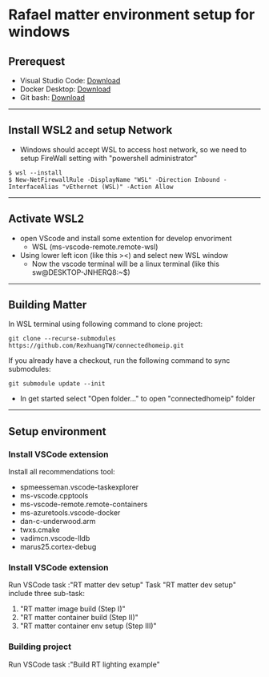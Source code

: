 # Rafael matter environment setup for windows

## Prerequest

-   Visual Studio Code: [Download](https://code.visualstudio.com/Download)
-   Docker Desktop:
    [Download](https://desktop.docker.com/win/main/amd64/Docker%20Desktop%20Installer.exe?utm_source=docker&utm_medium=webreferral&utm_campaign=dd-smartbutton&utm_location=module)
-   Git bash: [Download](https://git-scm.com/download/win)

---

## Install WSL2 and setup Network

- Windows should accept WSL to access host network, so we need to setup FireWall setting with "powershell administrator"
```
$ wsl --install
$ New-NetFirewallRule -DisplayName "WSL" -Direction Inbound -InterfaceAlias "vEthernet (WSL)" -Action Allow
```

---

## Activate WSL2

- open VScode and install some extention for develop envoriment 
    - WSL (ms-vscode-remote.remote-wsl)
- Using lower left icon (like this ><) and select new WSL window
    - Now the vscode terminal will be a linux terminal (like this sw@DESKTOP-JNHERQ8:~$) 

---

## Building Matter

In WSL terminal using following command to clone project:

```
git clone --recurse-submodules https://github.com/RexhuangTW/connectedhomeip.git
```

If you already have a checkout, run the following command to sync submodules:

```
git submodule update --init
```

- In get started select "Open folder..." to open "connectedhomeip" folder 

---

## Setup environment

### Install VSCode extension

Install all recommendations tool:

-   spmeesseman.vscode-taskexplorer
-   ms-vscode.cpptools
-   ms-vscode-remote.remote-containers
-   ms-azuretools.vscode-docker
-   dan-c-underwood.arm
-   twxs.cmake
-   vadimcn.vscode-lldb
-   marus25.cortex-debug

<!-- ![Vscode Recommand](./recommand.png) -->

### Install VSCode extension

Run VSCode task :"RT matter dev setup" Task "RT matter dev setup" include three
sub-task:

1. "RT matter image build (Step I)"
2. "RT matter container build (Step II)"
3. "RT matter container env setup (Step III)"

<!-- ![Vscode TASK](./Task.png) -->

### Building project

Run VSCode task :"Build RT lighting example"
